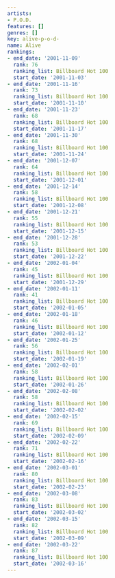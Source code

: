 ```yaml
---
artists:
- P.O.D.
features: []
genres: []
key: alive-p-o-d-
name: Alive
rankings:
- end_date: '2001-11-09'
  rank: 76
  ranking_list: Billboard Hot 100
  start_date: '2001-11-03'
- end_date: '2001-11-16'
  rank: 73
  ranking_list: Billboard Hot 100
  start_date: '2001-11-10'
- end_date: '2001-11-23'
  rank: 68
  ranking_list: Billboard Hot 100
  start_date: '2001-11-17'
- end_date: '2001-11-30'
  rank: 68
  ranking_list: Billboard Hot 100
  start_date: '2001-11-24'
- end_date: '2001-12-07'
  rank: 64
  ranking_list: Billboard Hot 100
  start_date: '2001-12-01'
- end_date: '2001-12-14'
  rank: 58
  ranking_list: Billboard Hot 100
  start_date: '2001-12-08'
- end_date: '2001-12-21'
  rank: 55
  ranking_list: Billboard Hot 100
  start_date: '2001-12-15'
- end_date: '2001-12-28'
  rank: 53
  ranking_list: Billboard Hot 100
  start_date: '2001-12-22'
- end_date: '2002-01-04'
  rank: 45
  ranking_list: Billboard Hot 100
  start_date: '2001-12-29'
- end_date: '2002-01-11'
  rank: 41
  ranking_list: Billboard Hot 100
  start_date: '2002-01-05'
- end_date: '2002-01-18'
  rank: 46
  ranking_list: Billboard Hot 100
  start_date: '2002-01-12'
- end_date: '2002-01-25'
  rank: 56
  ranking_list: Billboard Hot 100
  start_date: '2002-01-19'
- end_date: '2002-02-01'
  rank: 58
  ranking_list: Billboard Hot 100
  start_date: '2002-01-26'
- end_date: '2002-02-08'
  rank: 58
  ranking_list: Billboard Hot 100
  start_date: '2002-02-02'
- end_date: '2002-02-15'
  rank: 69
  ranking_list: Billboard Hot 100
  start_date: '2002-02-09'
- end_date: '2002-02-22'
  rank: 71
  ranking_list: Billboard Hot 100
  start_date: '2002-02-16'
- end_date: '2002-03-01'
  rank: 80
  ranking_list: Billboard Hot 100
  start_date: '2002-02-23'
- end_date: '2002-03-08'
  rank: 83
  ranking_list: Billboard Hot 100
  start_date: '2002-03-02'
- end_date: '2002-03-15'
  rank: 82
  ranking_list: Billboard Hot 100
  start_date: '2002-03-09'
- end_date: '2002-03-22'
  rank: 87
  ranking_list: Billboard Hot 100
  start_date: '2002-03-16'
---
```


